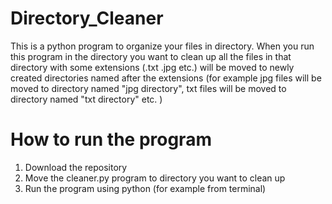 # Directory_Cleaner

This is a python program to organize your files in directory.
When you run this program in the directory you want to clean up 
all the files in that directory with some extensions (.txt .jpg etc.)
will be moved to newly created directories named after the extensions 
(for example jpg files will be moved to directory named "jpg directory",
txt files will be moved to directory named "txt directory" etc. )

# How to run the program
1. Download the repository
2. Move the cleaner.py program to directory you want to clean up
3. Run the program using python (for example from terminal)
